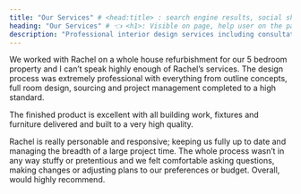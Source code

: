 ```yaml
---
title: "Our Services" # <head:title> : search engine results, social shares
heading: "Our Services" # 👈 <h1>: Visible on page, help user on the page
description: "Professional interior design services including consultation, full home renovations, and bespoke design solutions. Transform your space with our expert team in the South East UK." # seo/social preview
---
```

<Testimonial link="https://www.houzz.co.uk/viewReview/1715815/rachel-power-design-review">
We worked with Rachel on a whole house refurbishment for our 5 bedroom property and I can’t speak highly enough of Rachel’s services.
The design process was extremely professional with everything from outline concepts, full room design, sourcing and project management completed to a high standard.

The finished product is excellent with all building work, fixtures and furniture delivered and built to a very high quality.

Rachel is really personable and responsive; keeping us fully up to date and managing the breadth of a large project time. The whole process wasn’t in any way stuffy or pretentious and we felt comfortable asking questions, making changes or adjusting plans to our preferences or budget. Overall, would highly recommend.
</Testimonial>